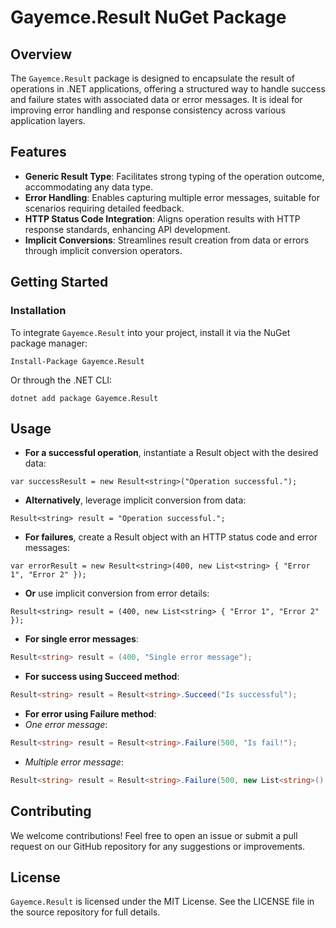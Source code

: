 # Gayemce.Result NuGet Package

## Overview
The `Gayemce.Result` package is designed to encapsulate the result of operations in .NET applications, offering a structured way to handle success and failure states with associated data or error messages. It is ideal for improving error handling and response consistency across various application layers.

## Features
- **Generic Result Type**: Facilitates strong typing of the operation outcome, accommodating any data type.
- **Error Handling**: Enables capturing multiple error messages, suitable for scenarios requiring detailed feedback.
- **HTTP Status Code Integration**: Aligns operation results with HTTP response standards, enhancing API development.
- **Implicit Conversions**: Streamlines result creation from data or errors through implicit conversion operators.

## Getting Started

### Installation
To integrate `Gayemce.Result` into your project, install it via the NuGet package manager:

```plaintext
Install-Package Gayemce.Result
```

Or through the .NET CLI:
```plaintext
dotnet add package Gayemce.Result
```

## Usage
- **For a successful operation**, instantiate a Result object with the desired data:
```chsarp
var successResult = new Result<string>("Operation successful.");
```

- **Alternatively**, leverage implicit conversion from data:
```chsarp
Result<string> result = "Operation successful.";
```

- **For failures**, create a Result object with an HTTP status code and error messages:
```chsarp
var errorResult = new Result<string>(400, new List<string> { "Error 1", "Error 2" });
```

- **Or** use implicit conversion from error details:
```chsarp
Result<string> result = (400, new List<string> { "Error 1", "Error 2" });
```

- **For single error messages**:
```csharp
Result<string> result = (400, "Single error message");
```

- **For success using Succeed method**:
```csharp
Result<string> result = Result<string>.Succeed("Is successful");
```

- **For error using Failure method**:
- *One error message*:
```csharp
Result<string> result = Result<string>.Failure(500, "Is fail!");
```

- *Multiple error message*:
```csharp
Result<string> result = Result<string>.Failure(500, new List<string>() {"Is fail!", "Is not unique!"});
```

## Contributing
We welcome contributions! Feel free to open an issue or submit a pull request on our GitHub repository for any suggestions or improvements.

## License
`Gayemce.Result` is licensed under the MIT License. See the LICENSE file in the source repository for full details.